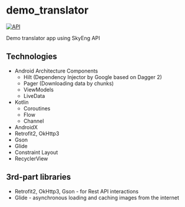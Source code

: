 # demo_translator
[![API](https://img.shields.io/badge/API-16%2B-brightgreen.svg?style=flat)](https://android-arsenal.com/api?level=16)

Demo translator app using SkyEng API

## Technologies
- Android Architecture Components
  - Hilt (Dependency Injector by Google based on Dagger 2)
  - Pager (Downloading data by chunks)
  - ViewModels
  - LiveData
- Kotlin
  - Coroutines
  - Flow
  - Channel
- AndroidX
- Retrofit2, OkHttp3
- Gson
- Glide
- Constraint Layout
- RecyclerView

## 3rd-part libraries
- Retrofit2, OkHttp3, Gson - for Rest API interactions
- Glide - asynchronous loading and caching images from the internet
